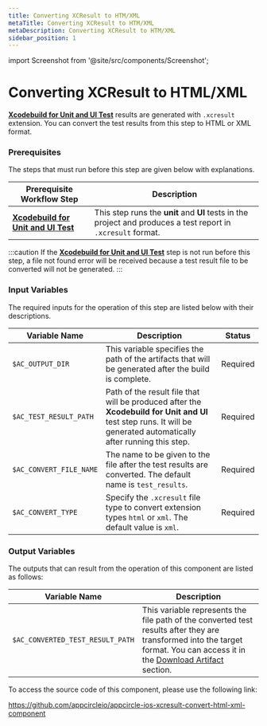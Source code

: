 ```yaml
---
title: Converting XCResult to HTM/XML
metaTitle: Converting XCResult to HTM/XML
metaDescription: Converting XCResult to HTM/XML
sidebar_position: 1
---
```


import Screenshot from '@site/src/components/Screenshot';

# Converting XCResult to HTML/XML

[**Xcodebuild for Unit and UI Test**](https://docs.appcircle.io/workflows/ios-specific-workflow-steps/#xcodebuild-for-unit-and-ui-tests) results are generated with `.xcresult` extension. You can convert the test results from this step to HTML or XML format.

### Prerequisites

The steps that must run before this step are given below with explanations.

| Prerequisite Workflow Step                      | Description                                     |
|-------------------------------------------------|-------------------------------------------------|
| [**Xcodebuild for Unit and UI Test**](https://docs.appcircle.io/workflows/ios-specific-workflow-steps/#xcodebuild-for-unit-and-ui-tests) | This step runs the **unit** and **UI** tests in the project and produces a test report in `.xcresult` format. |

<Screenshot url='https://cdn.appcircle.io/docs/assets/BE2571-convertOrder.png' />

:::caution
If the [**Xcodebuild for Unit and UI Test**](https://docs.appcircle.io/workflows/ios-specific-workflow-steps/#xcodebuild-for-unit-and-ui-tests) step is not run before this step, a file not found error will be received because a test result file to be converted will not be generated.
:::

### Input Variables

The required inputs for the operation of this step are listed below with their descriptions.

<Screenshot url='https://cdn.appcircle.io/docs/assets/BE2571-convertInput.png' />

| Variable Name                            | Description                         | Status           |
|-------------------------------|------------------------------------------------|------------------|
| `$AC_OUTPUT_DIR`              | This variable specifies the path of the artifacts that will be generated after the build is complete. | Required |
| `$AC_TEST_RESULT_PATH`        | Path of the result file that will be produced after the **Xcodebuild for Unit and UI** test step runs. It will be generated automatically after running this step. | Required |
| `$AC_CONVERT_FILE_NAME`       | The name to be given to the file after the test results are converted. The default name is `test_results`. | Required |
| `$AC_CONVERT_TYPE`            | Specify the `.xcresult` file type to convert extension types `html` or `xml`. The default value is `xml`. | Required |


### Output Variables

The outputs that can result from the operation of this component are listed as follows:

| Variable Name                 | Description                                    |
|-------------------------------|------------------------------------------------|
| `$AC_CONVERTED_TEST_RESULT_PATH`       | This variable represents the file path of the converted test results after they are transformed into the target format. You can access it in the [Download Artifact](https://docs.appcircle.io/workflows/common-workflow-steps/export-build-artifacts#download-exported-artifacts) section. |


To access the source code of this component, please use the following link:

https://github.com/appcircleio/appcircle-ios-xcresult-convert-html-xml-component